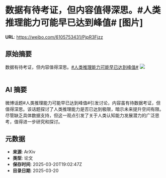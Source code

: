 # 数据有待考证，但内容值得深思。#人类推理能力可能早已达到峰值# [图片]

**URL**: https://weibo.com/6105753431/PjpR3Fjzz

## 原始摘要

数据有待考证，但内容值得深思。<a href="https://m.weibo.cn/search?containerid=231522type%3D1%26t%3D10%26q%3D%23%E4%BA%BA%E7%B1%BB%E6%8E%A8%E7%90%86%E8%83%BD%E5%8A%9B%E5%8F%AF%E8%83%BD%E6%97%A9%E5%B7%B2%E8%BE%BE%E5%88%B0%E5%B3%B0%E5%80%BC%23&amp;extparam=%23%E4%BA%BA%E7%B1%BB%E6%8E%A8%E7%90%86%E8%83%BD%E5%8A%9B%E5%8F%AF%E8%83%BD%E6%97%A9%E5%B7%B2%E8%BE%BE%E5%88%B0%E5%B3%B0%E5%80%BC%23" data-hide=""><span class="surl-text">#人类推理能力可能早已达到峰值#</span></a> <img style="" src="https://tvax1.sinaimg.cn/large/006Fd7o3gy1hznerolr0fj30zk0bntej.jpg" referrerpolicy="no-referrer"><br><br>

## AI 摘要

微博话题#人类推理能力可能早已达到峰值#引发讨论，内容虽有待数据考证，但值得深思。该话题探讨了人类推理能力是否已达到极限，暗示未来提升空间有限。尽管缺乏具体数据支持，但这一观点引发了关于人类认知能力发展潜力的广泛思考，值得进一步研究和探讨。

## 元数据

- **来源**: ArXiv
- **类型**: 论文
- **保存时间**: 2025-03-20T19:02:47Z
- **目录日期**: 2025-03-20
